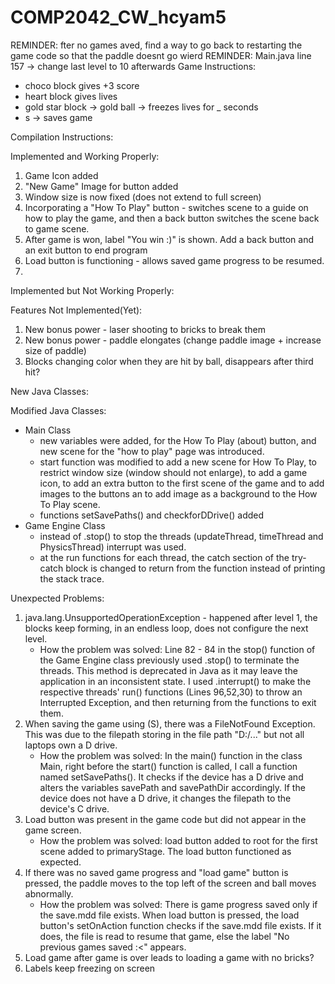 # COMP2042_CW_hcyam5
REMINDER: fter no games aved, find a way to go back to restarting the game code so that the paddle doesnt go wierd
REMINDER: Main.java line 157 -> change last level to 10 afterwards
Game Instructions:
- choco block gives +3 score
- heart block gives lives
- gold star block -> gold ball -> freezes lives for _ seconds
- s -> saves game

Compilation Instructions:

Implemented and Working Properly:
1. Game Icon added
2. "New Game" Image for button added
3. Window size is now fixed (does not extend to full screen)
4. Incorporating a "How To Play" button - switches scene to a guide on how to play the game,
    and then a back button switches the scene back to game scene.
5. After game is won, label "You win :)" is shown. Add a back button and an exit button to end program
6. Load button is functioning - allows saved game progress to be resumed.
7. 
Implemented but Not Working Properly:

Features Not Implemented(Yet):
1. New bonus power - laser shooting to bricks to break them
2. New bonus power - paddle elongates (change paddle image + increase size of paddle)
3. Blocks changing color when they are hit by ball, disappears after third hit?

New Java Classes:

Modified Java Classes:
- Main Class 
    - new variables were added, for the How To Play (about) button, and new scene for the "how to play" page was introduced.
    - start function was modified to add a new scene for How To Play, to restrict window size (window should not enlarge),
      to add a game icon, to add an extra button to the first scene of the game and to add images to the buttons an to add
      image as a background to the How To Play scene.
    - functions setSavePaths() and checkforDDrive() added
- Game Engine Class
    - instead of .stop() to stop the threads (updateThread, timeThread and PhysicsThread) interrupt was used.
    - at the run functions for each thread, the catch section of the try-catch block is changed
      to return from the function instead of printing the stack trace.

Unexpected Problems:
1. java.lang.UnsupportedOperationException - happened after level 1, the blocks keep forming,
in an endless loop, does not configure the next level. 
   - How the problem was solved:
     Line 82 - 84 in the stop() function of the Game Engine class previously used .stop() to terminate the threads.
     This method is deprecated in Java as it may leave the application in an inconsistent state.
     I used .interrupt() to make the respective threads' run() functions (Lines 96,52,30) to throw an
     Interrupted Exception, and then returning from the functions to exit them.
2. When saving the game using (S), there was a FileNotFound Exception. This was due to the filepath storing in 
   the file path "D:/..." but not all laptops own a D drive.
   - How the problem was solved:
     In the main() function in the class Main, right before the start() function is called, I call a function named 
     setSavePaths(). It checks if the device has a D drive and alters the variables savePath and savePathDir accordingly.
     If the device does not have a D drive, it changes the filepath to the device's C drive.
3. Load button was present in the game code but did not appear in the game screen.
   - How the problem was solved:
     load button added to root for the first scene added to primaryStage. The load button functioned as expected.
4. If there was no saved game progress and "load game" button is pressed, the paddle moves to the top left of the screen
   and ball moves abnormally.
   - How the problem was solved:
     There is game progress saved only if the save.mdd file exists. When load button is pressed, the load button's
     setOnAction function checks if the save.mdd file exists. If it does, the file is read to resume that game, else
     the label "No previous games saved :<" appears.
5. Load game after game is over leads to loading a game with no bricks?
6. Labels keep freezing on screen